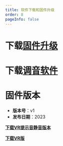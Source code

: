 ```yaml
---
title: 软件下载和固件升级
order: 8
pageInfo: false
---
```

# 下载[固件升级](http://video.likeyou168.cn:9000/lky/lky/tools/MV_Assisant_Tools_2021_V3.0.9T(2023.05.29).exe)
# 下载[调音软件](http://video.likeyou168.cn:9000/lky/lky/tools/ACPWorkbench_24bit.exe)

# 固件版本

- **版本号**：v1
- **发布日期**：2023

**[下载VR提示音静音版本](http://video.likeyou168.cn:9000/lky/lky/2023/QY_Eiffel_One_VRs.MVAX)**
<br>

**[下载VR版](http://video.likeyou168.cn:9000/lky/lky/2023/QY_Eiffel_One_VR.MVAX)**

